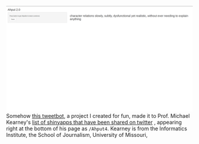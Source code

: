 

![image of tweetbot](https://github.com/qwyeow/JHU_DataScience/blob/master/ShinyApps/Tweetbot/tweetbot_screenshot.png)
Somehow [this tweetbot](https://wyquek71.shinyapps.io/Ahput4/), a project I created for fun, made it to Prof. Michael Kearney's [list of shinyapps that have been shared on twitter](https://github.com/mkearney/shinyapps_links) , appearing right at the bottom of his page as `/Ahput4`. Kearney is from the Informatics Institute, the School of Journalism, University of Missouri,




